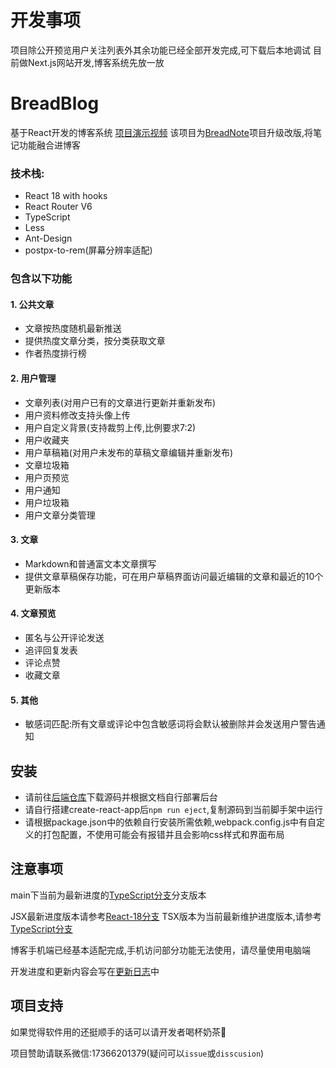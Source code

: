 # 开发事项
项目除公开预览用户关注列表外其余功能已经全部开发完成,可下载后本地调试
目前做Next.js网站开发,博客系统先放一放
# BreadBlog
基于React开发的博客系统 [项目演示视频](https://www.bilibili.com/video/BV1k5411m7bf)
该项目为[BreadNote](https://github.com/Watish/BreadNote)项目升级改版,将笔记功能融合进博客
### 技术栈:
* React 18 with hooks
* React Router V6
* TypeScript
* Less
* Ant-Design
* postpx-to-rem(屏幕分辨率适配)
### 包含以下功能
#### 1. 公共文章
  * 文章按热度随机最新推送
  * 提供热度文章分类，按分类获取文章
  * 作者热度排行榜
#### 2. 用户管理
  * 文章列表(对用户已有的文章进行更新并重新发布)
  * 用户资料修改支持头像上传
  * 用户自定义背景(支持裁剪上传,比例要求7:2)
  * 用户收藏夹
  * 用户草稿箱(对用户未发布的草稿文章编辑并重新发布)
  * 文章垃圾箱
  * 用户页预览
  * 用户通知
  * 用户垃圾箱
  * 用户文章分类管理
#### 3. 文章
  * Markdown和普通富文本文章撰写
  * 提供文章草稿保存功能，可在用户草稿界面访问最近编辑的文章和最近的10个更新版本
#### 4. 文章预览
  * 匿名与公开评论发送
  * 追评回复发表
  * 评论点赞
  * 收藏文章
#### 5. 其他
  * 敏感词匹配:所有文章或评论中包含敏感词将会默认被删除并会发送用户警告通知
## 安装
 * 请前往[后端仓库](http://server.watish.xyz:5880/watish/BreadBlog)下载源码并根据文档自行部署后台
 * 请自行搭建create-react-app后`npm run eject`,复制源码到当前脚手架中运行
 * 请根据package.json中的依赖自行安装所需依赖,webpack.config.js中有自定义的打包配置，不使用可能会有报错并且会影响css样式和界面布局
## 注意事项
 main下当前为最新进度的[TypeScript分支](https://github.com/ChineseBread/BreadBlog/tree/React-18-ts)分支版本
 
 JSX最新进度版本请参考[React-18分支](https://github.com/ChineseBread/BreadBlog/tree/React-18)
 TSX版本为当前最新维护进度版本,请参考[TypeScript分支](https://github.com/ChineseBread/BreadBlog/tree/React-18-ts)
 
 博客手机端已经基本适配完成,手机访问部分功能无法使用，请尽量使用电脑端
 
 开发进度和更新内容会写在[更新日志](https://github.com/ChineseBread/BreadBlog/blob/main/UPDATE-LOG.md)中

## 项目支持
如果觉得软件用的还挺顺手的话可以请开发者喝杯奶茶🤪

项目赞助请联系微信:17366201379(疑问可以`issue`或`disscusion`)
